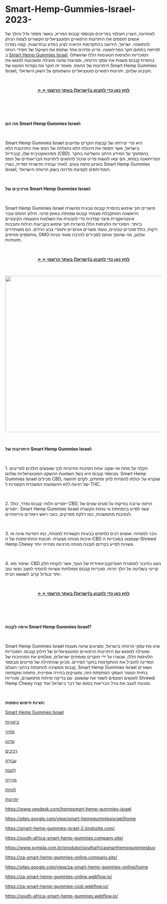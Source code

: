 # Smart-Hemp-Gummies-Israel-2023-
<p>לאחרונה,&nbsp;העניין העולמי בפריטים מבוססי קנבוס המריא,&nbsp;כאשר מספר גדל והולך של אנשים תופסים את היתרונות הרפואיים הפוטנציאליים הקשורים לצמח הניתן להתאמה.&nbsp;ישראל,&nbsp;הידועה בהתקדמות הראויה לציון במדע ובחדשנות,&nbsp;קמה כמרכז לפיתוח בתחום חקר המריחואנה.&nbsp;פריט מדהים אחד שתפס את השיקול של חסידי רווחה ב&nbsp;<a href="https://smarthempgummiesisrael-site.company.site/">Smart Hemp Gummies Israel</a>.&nbsp;הסוכריות הלעיסות הטעימות הללו שהושתלו בהסרת קנבוס משנות את עסקי הרווחה,&nbsp;ומציעות שיטה מועילה ומשכנעת לפגוש את היתרונות של ההמפ.&nbsp;מאמר זה חוקר את נקודות המוצא של&nbsp;Smart Hemp Gummies Israel,&nbsp;הקיבוע שלהם,&nbsp;יתרונות רפואיים פוטנציאליים והשפעתם על השוק הישראלי.</p>
<p>&nbsp;</p>
<p style="text-align: center;"><a href="https://fitbreathing.com/recommends/hempsmart-hemp-gummies-il/"><strong>➢ ➢&nbsp;לחץ כאן כדי לתבוע ב(ישראל)&nbsp;באתר הרשמי</strong></a></p>
<p>&nbsp;</p>
<p><a href="https://fitbreathing.com/recommends/hempsmart-hemp-gummies-il/"><img style="display: block; margin-left: auto; margin-right: auto;" src="https://s3.amazonaws.com/2silo.penzu.com/photos/12300505/big/Smart_Hemp_Gummies_Israel.jpg?1687245440" alt="" border="0" /></a></p>
<p>&nbsp;</p>
<p><strong>מה הם&nbsp;Smart Hemp Gummies Israel:</strong></p>
<p>&nbsp;</p>
<p>Smart Hemp Gummies Israel&nbsp;היא פרי יצירתה של קבוצת חוקרים ומדענים בישראל,&nbsp;אשר תפסה את היכולת הלא נתגלתה של המפ ואת התרכובת הלא פסיכואקטיבית שלו,&nbsp;קנבידיול&nbsp;(CBD).&nbsp;בהסתמך על המידע הרחב והשליטה בחקר המריחואנה במחוז,&nbsp;הם יצאו לעשות פריט שיכול להתאים ליתרונות הבריאותיים של המפ בארגון פתוח ונעים.&nbsp;לאחר עבודה חדשנית יסודית,&nbsp;נוצרו&nbsp;Smart Hemp Gummies Israel,&nbsp;המתייחסים לקפיצת מדרגה בשוק הרווחה הישראלי.</p>
<p>&nbsp;</p>
<p><strong>מרכיבים של&nbsp;Smart Hemp Gummies Israel:</strong></p>
<p>&nbsp;</p>
<p>Smart Hemp Gummies Israel&nbsp;מיוצרים תוך שימוש בהסרת קנבוס טבעית מהשורה הראשונה המתקבלת מצמחי קנבוס שפותחו באופן פרטי.&nbsp;חילוץ ההמפ עובר אינטראקציית מיצוי קפדנית כדי להבטיח את השלמות והעוצמה הקיצוניים ביותר.&nbsp;הסוכריות הלעיסות הללו מיוצרות תוך שימוש בקביעות רגילות וחובבות ירקות,&nbsp;כולל סוכרים טבעיים,&nbsp;טעמי מוצרים אורגניים וחומרי צבע רגילים.&nbsp;הם משוחררים מתוספים מזויפים, GMO&nbsp;וגלוטן,&nbsp;מה שהופך אותם לסבירים להרבה מאוד נטיות תזונתיות.</p>
<p>&nbsp;</p>
<p style="text-align: center;"><a href="https://fitbreathing.com/recommends/hempsmart-hemp-gummies-il/"><strong>➢ ➢&nbsp;לחץ כאן כדי לתבוע ב(ישראל)&nbsp;באתר הרשמי</strong></a></p>
<p>&nbsp;</p>
<p><a href="https://fitbreathing.com/recommends/hempsmart-hemp-gummies-il/"><img style="display: block; margin-left: auto; margin-right: auto;" src="https://s3.amazonaws.com/6silo.penzu.com/photos/12300509/big/Smart_Hemp_Gummies_Israel_1.jpg?1687245467" alt="" width="716" height="501" border="0" /></a></p>
<p>&nbsp;</p>
<p><strong>היתרונות של&nbsp;Smart Hemp Gummies Israel:</strong></p>
<p>&nbsp;</p>
<p>1.&nbsp;הקלה על מתח ואי שקט:&nbsp;אחת הסיבות החיוניות לכך שאנשים הולכים לפריטים מבוססי קנבוס היא בשל השפעות ההשקט הפוטנציאליות שלהם. Smart Hemp Gummies Israel&nbsp;מכילים&nbsp;CBD,&nbsp;שנקרא על יכולתו להפחית לחץ ומתחים,&nbsp;לקדם תחושה של רגיעה ללא ההשפעות המשכרת הקשורות ל-THC.</p>
<p>&nbsp;</p>
<p>2.&nbsp;ייסורים הלוח:&nbsp;קנבוס נפרד,&nbsp;כולל&nbsp;CBD,&nbsp;הראה ערובה בפיקוח על סוגים שונים של ייסורים. Smart Hemp Gummies Israel&nbsp;עשוי לסייע בהפחתת אי נוחות הקשורה לנסיבות מתמשכות,&nbsp;כמו דלקת מפרקים,&nbsp;כאבי ראש וייסורים נוירופתיים.</p>
<p>&nbsp;</p>
<p>3.&nbsp;גיבוי למנוחה:&nbsp;אנשים רבים נלחמים בבעיות הקשורות למנוחה,&nbsp;כמו הפרעת שינה או איכות מנוחה מצערת.&nbsp;תכונות ההתרופפות של ה-CBD&nbsp;שנמצאו בסוכריות ה-Shrewd Hemp Chewy&nbsp;עשויות לסייע בקידום תובנת מנוחה מרגיעה ומחייה יותר.</p>
<p>&nbsp;</p>
<p>4. שיפור מזג: CBD&nbsp;הוצג כחיבור למסגרת האנדוקנבינואידית של הגוף,&nbsp;אשר לוקחת חלק קריטי בשליטה על הלך הרוח.&nbsp;סוכריות קנבוס ממולחות עשויות להוסיף למצב נפשי טוב יותר ובגדול קרוב לשגשוג הבית.</p>
<p>&nbsp;</p>
<p style="text-align: center;"><a href="https://fitbreathing.com/recommends/hempsmart-hemp-gummies-il/"><strong>➢ ➢&nbsp;לחץ כאן כדי לתבוע ב(ישראל)&nbsp;באתר הרשמי</strong></a></p>
<p>&nbsp;</p>
<p><a href="https://fitbreathing.com/recommends/hempsmart-hemp-gummies-il/"><img style="display: block; margin-left: auto; margin-right: auto;" src="https://s3.amazonaws.com/8silo.penzu.com/photos/12300511/big/Smart_Hemp_Gummies_Israel-.jpg?1687245482" alt="" border="0" /></a></p>
<p>&nbsp;</p>
<p><strong>איפה לקנות&nbsp;Smart Hemp Gummies Israel?</strong></p>
<p>&nbsp;</p>
<p>Smart Hemp Gummies Israel&nbsp;שינו את עסקי הרווחה בישראל,&nbsp;ומציעים שיטה מענגת ומועילה למפגש עם היתרונות הרפואיים הפוטנציאליים של חילוץ קנבוס.&nbsp;הסוכריות הלעיסות הללו,&nbsp;שנוצרו על ידי חוקרים ומומחים ישראלים,&nbsp;מגלמים את המחויבות של המדינה להוביל את ההתקדמות בחקר הסירים.&nbsp;מכיוון שהתהילה של פריטים מבוססי קנבוס ממשיכה להתפתח ברחבי העולם, Smart Hemp Gummies Israel&nbsp;נשארים בחזית המגזר העסקי המתפתח הזה,&nbsp;ומעניקים בחירה אופיינית,&nbsp;פתוחה ומקסימה לאנשים המנסים לשפר את שגשוגם.&nbsp;עם בדיקה ופיתוח מתמשכים,&nbsp;סוכריות&nbsp;Shrewd Hemp Chewy&nbsp;מוכנות לעצב את גורל הבריאות בסופו של דבר בישראל ועוד קצת.</p>
<p>&nbsp;</p>
<p><strong>תגיות חיפוש נוספות:</strong></p>
<p><a href="https://fitbreathing.com/hempsmart-hemp-gummies/">Smart Hemp Gummies Israel</a></p>
<p><a href="https://smart-hemp-gummies-israel.jimdosite.com/">ביקורות</a></p>
<p><a href="https://smarthempgummiesisrael-online.webflow.io/">מחיר</a></p>
<p><a href="https://smarthempgummiesisrael-online.company.site/">עדכון</a></p>
<p><a href="https://www.sympla.com.br/produtor/smarthempgummiesisraelonline">רכיבים</a></p>
<p><a href="https://smarthempgummiesisrael-site.jimdosite.com/">עֲבוֹדָה</a></p>
<p><a href="https://smarthempgummiesisrael-site.webflow.io/">לִקְנוֹת</a></p>
<p><a href="https://smart-hempgummies-israel.webflow.io/">מְכִירָה</a></p>
<p><a href="https://smart-hemp-gummiesisrael.company.site/">לקחת</a></p>
<p><a href="https://smart-hemp-gummiesisrael.webflow.io/">יתרונות</a></p>
<p><a href="https://www.yepdesk.com/hempsmart-hemp-gummies-israel">https://www.yepdesk.com/hempsmart-hemp-gummies-israel</a></p>
<p><a href="https://sites.google.com/view/smart-hempgummiesisrael/home">https://sites.google.com/view/smart-hempgummiesisrael/home</a></p>
<p><a href="https://smart-hemp-gummies-israel-2.jimdosite.com/">https://smart-hemp-gummies-israel-2.jimdosite.com/</a></p>
<p><a href="https://south-africa-smart-hemp-gummies.company.site/">https://south-africa-smart-hemp-gummies.company.site/</a></p>
<p><a href="https://www.sympla.com.br/produtor/southafricasmarthempgummiesbuy">https://www.sympla.com.br/produtor/southafricasmarthempgummiesbuy</a></p>
<p><a href="https://za-smart-hemp-gummies-online.company.site/">https://za-smart-hemp-gummies-online.company.site/</a></p>
<p><a href="https://sites.google.com/view/za-smart-hemp-gummies-online/home">https://sites.google.com/view/za-smart-hemp-gummies-online/home</a></p>
<p><a href="https://za-smart-hemp-gummies-online.webflow.io/">https://za-smart-hemp-gummies-online.webflow.io/</a></p>
<p><a href="https://za-smart-hemp-gummies-cost.webflow.io/">https://za-smart-hemp-gummies-cost.webflow.io/</a></p>
<p><a href="https://south-africa-smart-hemp-gummies.webflow.io/">https://south-africa-smart-hemp-gummies.webflow.io/</a></p>
